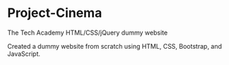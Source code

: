 # Project-Cinema
The Tech Academy HTML/CSS/jQuery dummy website

Created a dummy website from scratch using HTML, CSS, Bootstrap, and JavaScript.  
